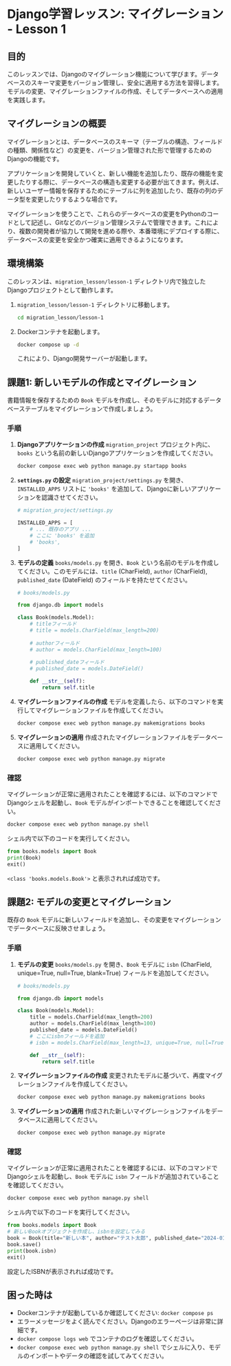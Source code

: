 # Django学習レッスン: マイグレーション - Lesson 1

## 目的

このレッスンでは、Djangoのマイグレーション機能について学びます。データベースのスキーマ変更をバージョン管理し、安全に適用する方法を習得します。モデルの変更、マイグレーションファイルの作成、そしてデータベースへの適用を実践します。

## マイグレーションの概要

マイグレーションとは、データベースのスキーマ（テーブルの構造、フィールドの種類、関係性など）の変更を、バージョン管理された形で管理するためのDjangoの機能です。

アプリケーションを開発していくと、新しい機能を追加したり、既存の機能を変更したりする際に、データベースの構造も変更する必要が出てきます。例えば、新しいユーザー情報を保存するためにテーブルに列を追加したり、既存の列のデータ型を変更したりするような場合です。

マイグレーションを使うことで、これらのデータベースの変更をPythonのコードとして記述し、Gitなどのバージョン管理システムで管理できます。これにより、複数の開発者が協力して開発を進める際や、本番環境にデプロイする際に、データベースの変更を安全かつ確実に適用できるようになります。

## 環境構築

このレッスンは、`migration_lesson/lesson-1` ディレクトリ内で独立したDjangoプロジェクトとして動作します。

1.  `migration_lesson/lesson-1` ディレクトリに移動します。
    ```bash
    cd migration_lesson/lesson-1
    ```
2.  Dockerコンテナを起動します。
    ```bash
    docker compose up -d
    ```
    これにより、Django開発サーバーが起動します。

## 課題1: 新しいモデルの作成とマイグレーション

書籍情報を保存するための `Book` モデルを作成し、そのモデルに対応するデータベーステーブルをマイグレーションで作成しましょう。

### 手順

1.  **Djangoアプリケーションの作成**
    `migration_project` プロジェクト内に、`books` という名前の新しいDjangoアプリケーションを作成してください。
    ```bash
    docker compose exec web python manage.py startapp books
    ```

2.  **`settings.py` の設定**
    `migration_project/settings.py` を開き、`INSTALLED_APPS` リストに `'books'` を追加して、Djangoに新しいアプリケーションを認識させてください。

    ```python
    # migration_project/settings.py

    INSTALLED_APPS = [
        # ... 既存のアプリ ...
        # ここに 'books' を追加
        # 'books',
    ]
    ```

3.  **モデルの定義**
    `books/models.py` を開き、`Book` という名前のモデルを作成してください。このモデルには、`title` (CharField), `author` (CharField), `published_date` (DateField) のフィールドを持たせてください。

    ```python
    # books/models.py

    from django.db import models

    class Book(models.Model):
        # titleフィールド
        # title = models.CharField(max_length=200)
        
        # authorフィールド
        # author = models.CharField(max_length=100)
        
        # published_dateフィールド
        # published_date = models.DateField()

        def __str__(self):
            return self.title
    ```

4.  **マイグレーションファイルの作成**
    モデルを定義したら、以下のコマンドを実行してマイグレーションファイルを作成してください。

    ```bash
    docker compose exec web python manage.py makemigrations books
    ```

5.  **マイグレーションの適用**
    作成されたマイグレーションファイルをデータベースに適用してください。

    ```bash
    docker compose exec web python manage.py migrate
    ```

### 確認

マイグレーションが正常に適用されたことを確認するには、以下のコマンドでDjangoシェルを起動し、`Book` モデルがインポートできることを確認してください。

```bash
docker compose exec web python manage.py shell
```
シェル内で以下のコードを実行してください。

```python
from books.models import Book
print(Book)
exit()
```

`<class 'books.models.Book'>` と表示されれば成功です。

## 課題2: モデルの変更とマイグレーション

既存の `Book` モデルに新しいフィールドを追加し、その変更をマイグレーションでデータベースに反映させましょう。

### 手順

1.  **モデルの変更**
    `books/models.py` を開き、`Book` モデルに `isbn` (CharField, unique=True, null=True, blank=True) フィールドを追加してください。

    ```python
    # books/models.py

    from django.db import models

    class Book(models.Model):
        title = models.CharField(max_length=200)
        author = models.CharField(max_length=100)
        published_date = models.DateField()
        # ここにisbnフィールドを追加
        # isbn = models.CharField(max_length=13, unique=True, null=True, blank=True)

        def __str__(self):
            return self.title
    ```

2.  **マイグレーションファイルの作成**
    変更されたモデルに基づいて、再度マイグレーションファイルを作成してください。

    ```bash
    docker compose exec web python manage.py makemigrations books
    ```

3.  **マイグレーションの適用**
    作成された新しいマイグレーションファイルをデータベースに適用してください。

    ```bash
    docker compose exec web python manage.py migrate
    ```

### 確認

マイグレーションが正常に適用されたことを確認するには、以下のコマンドでDjangoシェルを起動し、`Book` モデルに `isbn` フィールドが追加されていることを確認してください。

```bash
docker compose exec web python manage.py shell
```
シェル内で以下のコードを実行してください。

```python
from books.models import Book
# 新しいBookオブジェクトを作成し、isbnを設定してみる
book = Book(title="新しい本", author="テスト太郎", published_date="2024-01-01", isbn="978-1234567890")
book.save()
print(book.isbn)
exit()
```

設定したISBNが表示されれば成功です。

## 困った時は

*   Dockerコンテナが起動しているか確認してください: `docker compose ps`
*   エラーメッセージをよく読んでください。Djangoのエラーページは非常に詳細です。
*   `docker compose logs web` でコンテナのログを確認してください。
*   `docker compose exec web python manage.py shell` でシェルに入り、モデルのインポートやデータの確認を試してみてください。

